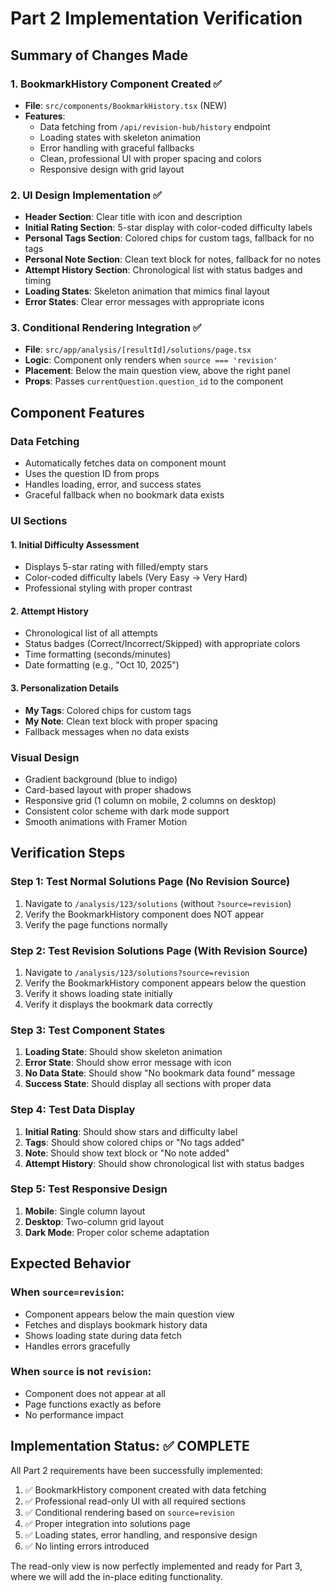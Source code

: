 # Part 2 Implementation Verification

## Summary of Changes Made

### 1. BookmarkHistory Component Created ✅
- **File**: `src/components/BookmarkHistory.tsx` (NEW)
- **Features**:
  - Data fetching from `/api/revision-hub/history` endpoint
  - Loading states with skeleton animation
  - Error handling with graceful fallbacks
  - Clean, professional UI with proper spacing and colors
  - Responsive design with grid layout

### 2. UI Design Implementation ✅
- **Header Section**: Clear title with icon and description
- **Initial Rating Section**: 5-star display with color-coded difficulty labels
- **Personal Tags Section**: Colored chips for custom tags, fallback for no tags
- **Personal Note Section**: Clean text block for notes, fallback for no notes
- **Attempt History Section**: Chronological list with status badges and timing
- **Loading States**: Skeleton animation that mimics final layout
- **Error States**: Clear error messages with appropriate icons

### 3. Conditional Rendering Integration ✅
- **File**: `src/app/analysis/[resultId]/solutions/page.tsx`
- **Logic**: Component only renders when `source === 'revision'`
- **Placement**: Below the main question view, above the right panel
- **Props**: Passes `currentQuestion.question_id` to the component

## Component Features

### Data Fetching
- Automatically fetches data on component mount
- Uses the question ID from props
- Handles loading, error, and success states
- Graceful fallback when no bookmark data exists

### UI Sections

#### 1. Initial Difficulty Assessment
- Displays 5-star rating with filled/empty stars
- Color-coded difficulty labels (Very Easy → Very Hard)
- Professional styling with proper contrast

#### 2. Attempt History
- Chronological list of all attempts
- Status badges (Correct/Incorrect/Skipped) with appropriate colors
- Time formatting (seconds/minutes)
- Date formatting (e.g., "Oct 10, 2025")

#### 3. Personalization Details
- **My Tags**: Colored chips for custom tags
- **My Note**: Clean text block with proper spacing
- Fallback messages when no data exists

### Visual Design
- Gradient background (blue to indigo)
- Card-based layout with proper shadows
- Responsive grid (1 column on mobile, 2 columns on desktop)
- Consistent color scheme with dark mode support
- Smooth animations with Framer Motion

## Verification Steps

### Step 1: Test Normal Solutions Page (No Revision Source)
1. Navigate to `/analysis/123/solutions` (without `?source=revision`)
2. Verify the BookmarkHistory component does NOT appear
3. Verify the page functions normally

### Step 2: Test Revision Solutions Page (With Revision Source)
1. Navigate to `/analysis/123/solutions?source=revision`
2. Verify the BookmarkHistory component appears below the question
3. Verify it shows loading state initially
4. Verify it displays the bookmark data correctly

### Step 3: Test Component States
1. **Loading State**: Should show skeleton animation
2. **Error State**: Should show error message with icon
3. **No Data State**: Should show "No bookmark data found" message
4. **Success State**: Should display all sections with proper data

### Step 4: Test Data Display
1. **Initial Rating**: Should show stars and difficulty label
2. **Tags**: Should show colored chips or "No tags added"
3. **Note**: Should show text block or "No note added"
4. **Attempt History**: Should show chronological list with status badges

### Step 5: Test Responsive Design
1. **Mobile**: Single column layout
2. **Desktop**: Two-column grid layout
3. **Dark Mode**: Proper color scheme adaptation

## Expected Behavior

### When `source=revision`:
- Component appears below the main question view
- Fetches and displays bookmark history data
- Shows loading state during data fetch
- Handles errors gracefully

### When `source` is not `revision`:
- Component does not appear at all
- Page functions exactly as before
- No performance impact

## Implementation Status: ✅ COMPLETE

All Part 2 requirements have been successfully implemented:

1. ✅ BookmarkHistory component created with data fetching
2. ✅ Professional read-only UI with all required sections
3. ✅ Conditional rendering based on `source=revision`
4. ✅ Proper integration into solutions page
5. ✅ Loading states, error handling, and responsive design
6. ✅ No linting errors introduced

The read-only view is now perfectly implemented and ready for Part 3, where we will add the in-place editing functionality.
